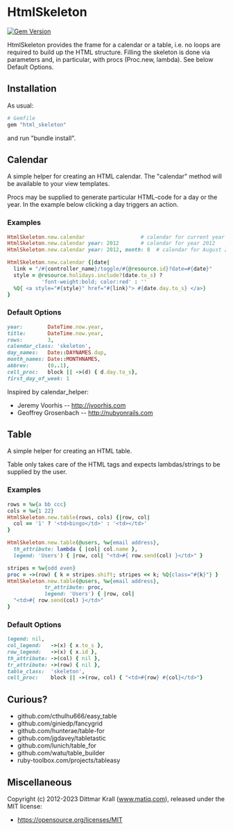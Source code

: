 # HtmlSkeleton

[![Gem Version](https://badge.fury.io/rb/html_skeleton.png)](http://badge.fury.io/rb/html_skeleton)

HtmlSkeleton provides the frame for a calendar or a table,
i.e. no loops are required to build up the HTML structure.
Filling the skeleton is done via parameters and, in particular,
with procs (Proc.new, lambda).
See below Default Options.

## Installation

As usual:
``` ruby
# Gemfile
gem "html_skeleton"
```
and run "bundle install".

## Calendar

A simple helper for creating an HTML calendar.
The "calendar" method will be available to your view templates.

Procs may be supplied to generate
particular HTML-code for a day or the year.
In the example below clicking a day triggers an action.

### Examples

``` ruby
HtmlSkeleton.new.calendar                  # calendar for current year
HtmlSkeleton.new.calendar year: 2012       # calendar for year 2012
HtmlSkeleton.new.calendar year: 2012, month: 8  # calendar for August 2012

HtmlSkeleton.new.calendar {|date|
  link = "/#{controller_name}/toggle/#{@resource.id}?date=#{date}"
  style = @resource.holidays.include?(date.to_s) ?
           'font-weight:bold; color:red' : ''
  %Q{ <a style="#{style}" href="#{link}"> #{date.day.to_s} </a>}
}
```

### Default Options

``` ruby
year:        DateTime.now.year,
title:       DateTime.now.year,
rows:        3,
calendar_class: 'skeleton',
day_names:   Date::DAYNAMES.dup,
month_names: Date::MONTHNAMES,
abbrev:      (0..1),
cell_proc:   block || ->(d) { d.day.to_s},
first_day_of_week: 1
```

Inspired by calendar_helper:

* Jeremy Voorhis -- http://jvoorhis.com
* Geoffrey Grosenbach -- http://nubyonrails.com


## Table

A simple helper for creating an HTML table.

Table only takes care of the HTML tags and expects lambdas/strings to
be supplied by the user.

### Examples

``` ruby
rows = %w{a bb ccc}
cols = %w{1 22}
HtmlSkeleton.new.table(rows, cols) {|row, col|
  col == '1' ? '<td>bingo</td>' : '<td></td>'
}
```

``` ruby
HtmlSkeleton.new.table(@users, %w{email address},
  th_attribute: lambda { |col| col.name },
  legend: 'Users') { |row, col| "<td>#{ row.send(col) }</td>" }
```

``` ruby
stripes = %w{odd even}
proc = ->(row) { k = stripes.shift; stripes << k; %Q{class="#{k}"} }
HtmlSkeleton.new.table(@users, %w{email address},
            tr_attribute: proc,
            legend: 'Users') { |row, col|
  "<td>#{ row.send(col) }</td>"
}
```

### Default Options

``` ruby
legend: nil,
col_legend:   ->(x) { x.to_s },
row_legend:   ->(x) { x.id },
th_attribute: ->(col) { nil },
tr_attribute: ->(row) { nil },
table_class:  'skeleton',
cell_proc:    block || ->(row, col) { "<td>#{row} #{col}</td>"}
```

## Curious?

- github.com/cthulhu666/easy_table
- github.com/giniedp/fancygrid
- github.com/hunterae/table-for
- github.com/jgdavey/tabletastic
- github.com/lunich/table_for
- github.com/watu/table_builder
- ruby-toolbox.com/projects/tableasy

## Miscellaneous

Copyright (c) 2012-2023 Dittmar Krall (www.matiq.com),
released under the MIT license:

* https://opensource.org/licenses/MIT
